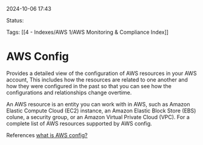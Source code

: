 2024-10-06 17:43

Status:

Tags:
[[4 - Indexes/AWS 1/AWS Monitoring & Compliance Index]]
# AWS Config

Provides a detailed view of the configuration of AWS resources in your AWS account, This includes how the resources are related to one another and how they were configured in the past so that you can see how the configurations and relationships change overtime.

An AWS resource is an entity you can work with in AWS, such as Amazon Elastic Compute Cloud (EC2) instance, an Amazon Elastic Block Store (EBS) colune, a security group, or an Amazon Virtual Private Cloud (VPC). For a complete list of AWS resources supported by AWS config.


References 
[what is AWS config?](https://docs.aws.amazon.com/config/latest/developerguide/WhatIsConfig.html)